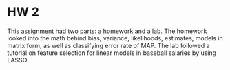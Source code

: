 # HW 2
This assignment had two parts: a homework and a lab. The homework looked into the math behind bias, variance, likelihoods, estimates, models in matrix form, as well as classifying error rate of MAP. The lab followed a tutorial on feature selection for linear models in baseball salaries by using LASSO.
